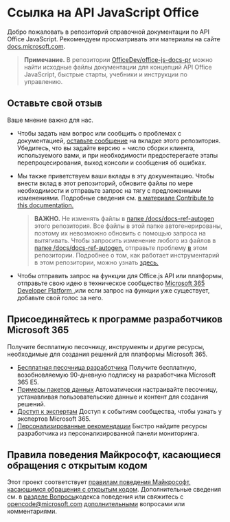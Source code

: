 # <a name="office-javascript-api-reference"></a>Ссылка на API JavaScript Office

Добро пожаловать в репозиторий справочной документации по API Office JavaScript. Рекомендуем просматривать эти материалы на сайте [docs.microsoft.com](https://docs.microsoft.com/javascript/api/overview/office).

> **Примечание.** В репозитории [OfficeDev/office-js-docs-pr](https://github.com/OfficeDev/office-js-docs-pr) можно найти исходные файлы документации для концепций API Office JavaScript, быстрые старты, учебники и инструкции по управлению.

## <a name="give-us-your-feedback"></a>Оставьте свой отзыв

Ваше мнение важно для нас.

* Чтобы задать нам вопрос или сообщить о проблемах с документацией, [оставьте сообщение](https://github.com/OfficeDev/office-js-docs-reference/issues) на вкладке этого репозитория. Убедитесь, что вы задайте версию + число сборки клиента, используемого вами, и при необходимости предостерегаете этапы перепроцесирования, выход консоли и сообщения об ошибках.

* Мы также приветствуем ваши вклады в эту документацию. Чтобы внести вклад в этот репозиторий, обновите файлы по мере необходимости и отправьте запрос на тягу с предложенными изменениями. Подробные сведения см. [в материале Contribute to this documentation.](Contributing.md)

    > **ВАЖНО.** Не изменять файлы в [папке /docs/docs-ref-autogen](https://github.com/OfficeDev/office-js-docs-reference/tree/master/docs/docs-ref-autogen) этого репозитория. Все файлы в этой папке автогенерированы, поэтому их невозможно обновить с помощью запроса на вытягивать. Чтобы запросить изменение любого из файлов в [папке /docs/docs-ref-autogen,](https://github.com/OfficeDev/office-js-docs-reference/tree/master/docs/docs-ref-autogen) отправьте проблему [в](https://github.com/OfficeDev/office-js-docs-reference/issues) этом репозитории. Подробнее о том, как работает инструментарий в этом репозитории, можно узнать [здесь.](https://github.com/OfficeDev/office-js-docs-reference/blob/master/DocumentationToolingNotes.md)

* Чтобы отправить запрос на функции для Office.js API или платформы, отправьте свою идею в техническое сообщество [Microsoft 365 Developer Platform ,](https://techcommunity.microsoft.com/t5/microsoft-365-developer-platform/idb-p/Microsoft365DeveloperPlatform)или если запрос на функции уже существует, добавьте свой голос за него.

## <a name="join-the-microsoft-365-developer-program"></a>Присоединяйтесь к программе разработчиков Microsoft 365

Получите бесплатную песочницу, инструменты и другие ресурсы, необходимые для создания решений для платформы Microsoft 365.

* [Бесплатная песочница разработчика](https://developer.microsoft.com/microsoft-365/dev-program#Subscription) Получите бесплатную, возобновляемую 90-дневную подписку на разработчика Microsoft 365 E5.
* [Примеры пакетов данных](https://developer.microsoft.com/microsoft-365/dev-program#Sample) Автоматически настраивайте песочницу, устанавливая пользовательские данные и контент для создания решений.
* [Доступ к экспертам](https://developer.microsoft.com/microsoft-365/dev-program#Experts) Доступ к событиям сообщества, чтобы узнать у экспертов Microsoft 365.
* [Персонализированные рекомендации](https://developer.microsoft.com/microsoft-365/dev-program#Recommendations) Быстро найдите ресурсы разработчика из персонализированной панели мониторинга.

## <a name="microsoft-open-source-code-of-conduct"></a>Правила поведения Майкрософт, касающиеся обращения с открытым кодом

Этот проект соответствует [правилам поведения Майкрософт, касающимся обращения с открытым кодом](https://opensource.microsoft.com/codeofconduct/).
Дополнительные сведения см. в [разделе Вопросы](https://opensource.microsoft.com/codeofconduct/faq/)кодекса поведения или свяжитесь с opencode@microsoft.com [дополнительными](mailto:opencode@microsoft.com) вопросами или комментариями.

